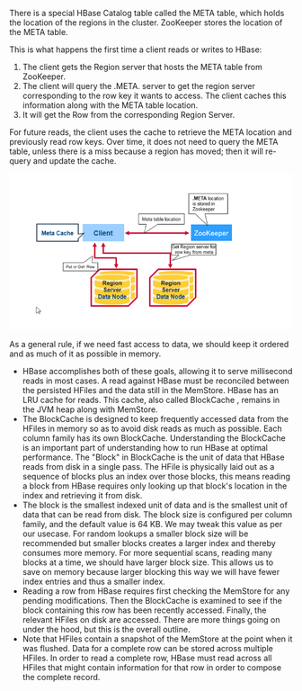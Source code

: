 There is a special HBase Catalog table called the META table, which holds the location of the regions in the cluster. ZooKeeper stores the location of the META table.

This is what happens the first time a client reads or writes to HBase:

1. The client gets the Region server that hosts the META table from ZooKeeper.
2. The client will query the .META. server to get the region server corresponding to the row key it wants to access. The client caches this information along with the META table location.
3. It will get the Row from the corresponding Region Server.

For future reads, the client uses the cache to retrieve the META location and previously read row keys. Over time, it does not need to query the META table, unless there is a miss because a region has moved; then it will re-query and update the cache.

![](/assets/HbaseRead.png)

As a general rule, if we need fast access to data, we should keep it ordered and as much of it as possible in memory.

* HBase accomplishes both of these goals, allowing it to serve millisecond reads in most cases. 
  A read against HBase must be reconciled between the persisted HFiles and the data still in the MemStore. HBase has an LRU cache for reads. This cache, also called BlockCache , remains in the JVM heap along with MemStore.
* The BlockCache is designed to keep frequently accessed data from the HFiles in memory so as to avoid disk reads as much as possible. Each column family has its own BlockCache.
   Understanding the BlockCache is an important part of understanding how to run HBase at optimal performance. 
  The "Block" in BlockCache is the unit of data that HBase reads from disk in a single pass.
   The HFile is physically laid out as a sequence of blocks plus an index over those blocks, this means reading a block from HBase requires only looking up that block's location in the index and retrieving it from disk.
* The block is the smallest indexed unit of data and is the smallest unit of data that can be read from disk. The block size is configured per column family, and the default value is 64 KB. We may tweak this value as per our usecase.
   For random lookups a smaller block size will be recommended but smaller blocks creates a larger index and thereby consumes more memory. For more sequential scans, reading many blocks at a time, we should have larger block size. This allows us to save on memory because larger blocking this way we will have fewer index entries and thus a smaller index.
* Reading a row from HBase requires first checking the MemStore for any pending modifications. Then the BlockCache is examined to see if the block containing this row has been recently accessed. Finally, the relevant HFiles on disk are accessed. There are more things going on under the hood, but this is the overall outline.
* Note that HFiles contain a snapshot of the MemStore at the point when it was flushed. Data for a complete row can be stored across multiple HFiles. In order to read a complete row, HBase must read across all HFiles that might contain information for that row in order to compose the complete record. 



